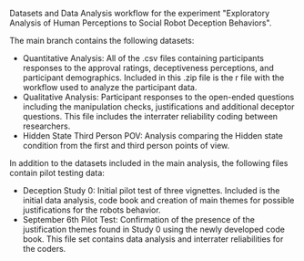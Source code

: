 Datasets and Data Analysis workflow for the experiment "Exploratory Analysis of Human Perceptions to Social Robot Deception Behaviors". 

The main branch contains the following datasets:
- Quantitative Analysis: All of the .csv files containing participants responses to the approval ratings, deceptiveness perceptions, and participant demographics.
  Included in this .zip file is the r file with the workflow used to analyze the participant data.
- Qualitative Analysis: Participant responses to the open-ended questions including the manipulation checks, justifications and additional deceptor questions. This file includes the interrater reliability coding between researchers.
- Hidden State Third Person POV: Analysis comparing the Hidden state condition from the first and third person points of view.

In addition to the datasets included in the main analysis, the following files contain pilot testing data:
- Deception Study 0: Initial pilot test of three vignettes. Included is the initial data analysis, code book and creation of main themes for possible justifications for the robots behavior.
- September 6th Pilot Test: Confirmation of the presence of the justification themes found in Study 0 using the newly developed code book. This file set contains data analysis and interrater reliabilities for the coders.

